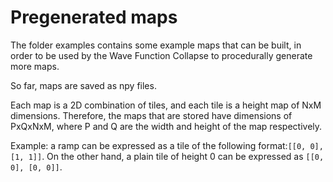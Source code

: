 # Pregenerated maps

The folder examples contains some example maps that can be built, in order to be used by the Wave Function Collapse to procedurally generate more maps.

So far, maps are saved as npy files.

Each map is a 2D combination of tiles, and each tile is a height map of NxM dimensions. Therefore, the maps that are stored have dimensions of PxQxNxM, where P and Q are the width and height of the map respectively. 

Example: a ramp can be expressed as a tile of the following format:`[[0, 0], [1, 1]]`. On the other hand, a plain tile of height 0 can be expressed as `[[0, 0], [0, 0]]`.